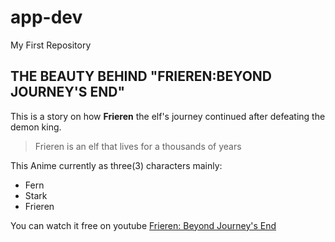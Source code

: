 # app-dev
My First Repository

## THE BEAUTY BEHIND "FRIEREN:BEYOND JOURNEY'S END"

This is a story on how **Frieren** the elf's journey continued
after defeating the demon king.

> Frieren is an elf that lives for a thousands of years

This Anime currently as three(3) characters mainly:
- Fern
- Stark
- Frieren

You can watch it free on youtube [Frieren: Beyond Journey's End](https://youtu.be/7JUTF_faWKE?si=uhglnSH7RTxI6sqB)
